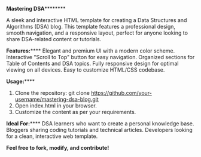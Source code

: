 **Mastering DSA**********

A sleek and interactive HTML template for creating a Data Structures and Algorithms (DSA) blog. This template features a professional design, smooth navigation, and a responsive layout, perfect for anyone looking to share DSA-related content or tutorials.

**Features:******
Elegant and premium UI with a modern color scheme.
Interactive "Scroll to Top" button for easy navigation.
Organized sections for Table of Contents and DSA topics.
Fully responsive design for optimal viewing on all devices.
Easy to customize HTML/CSS codebase.

**Usage:******
1. Clone the repository:
    git clone https://github.com/your-username/mastering-dsa-blog.git
2. Open index.html in your browser.
3. Customize the content as per your requirements.

**Ideal For:******
DSA learners who want to create a personal knowledge base.
Bloggers sharing coding tutorials and technical articles.
Developers looking for a clean, interactive web template.

**Feel free to fork, modify, and contribute!**
